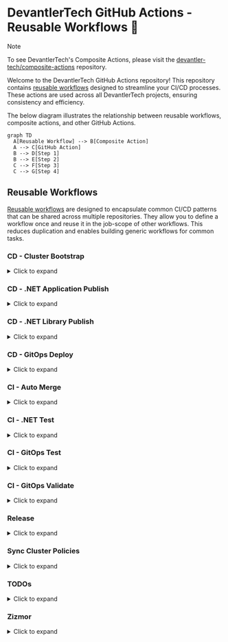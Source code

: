 # DevantlerTech GitHub Actions - Reusable Workflows 🚀

> [!NOTE]
> To see DevantlerTech's Composite Actions, please visit the [devantler-tech/composite-actions](https://github.com/devantler-tech/composite-actions) repository.

Welcome to the DevantlerTech GitHub Actions repository! This repository contains [reusable workflows](#reusable-workflows) designed to streamline your CI/CD processes.  These actions are used across all DevantlerTech projects, ensuring consistency and efficiency.

The below diagram illustrates the relationship between reusable workflows, composite actions, and other GitHub Actions.

```mermaid
graph TD
  A[Reusable Workflow] --> B[Composite Action]
  A --> C[GitHub Action]
  B --> D[Step 1]
  B --> E[Step 2]
  C --> F[Step 3]
  C --> G[Step 4]
```

## Reusable Workflows

[Reusable workflows](https://docs.github.com/en/actions/how-tos/sharing-automations/reuse-workflows#creating-a-reusable-workflow) are designed to encapsulate common CI/CD patterns that can be shared across multiple repositories. They allow you to define a workflow once and reuse it in the job-scope of other workflows. This reduces duplication and enables building generic workflows for common tasks.

### CD - Cluster Bootstrap

<details>
<summary>Click to expand</summary>

[.github/workflows/cd-cluster-bootstrap.yaml](.github/workflows/cd-cluster-bootstrap.yaml) is a workflow used to bootstrap a cluster on the DevantlerTech platform. It installs core components like Cilium and Flux.

#### Usage

To use this reusable workflow, you can include it in your workflow file as follows:

```yaml
jobs:
  bootstrap-cluster:
    uses: devantler-tech/reusable-workflows/.github/workflows/cd-cluster-bootstrap.yaml@{ref} # ref
    secrets:
      KUBE_CONFIG: ${{ secrets.KUBE_CONFIG }}
      SOPS_AGE_KEY: ${{ secrets.SOPS_AGE_KEY }}
    with:
      DEPLOYMENT_ENV: dev
```

#### Secrets and Inputs

| Key              | Type           | Default | Required | Description            |
| ---------------- | -------------- | ------- | -------- | ---------------------- |
| `KUBE_CONFIG`    | Secret         | -       | ✅        | Kubernetes config file |
| `SOPS_AGE_KEY`   | Secret         | -       | ✅        | Age key for SOPS       |
| `DEPLOYMENT_ENV` | Input (string) | `dev`   | ✅        | Deployment environment |

</details>

### CD - .NET Application Publish

<details>
<summary>Click to expand</summary>

[.github/workflows/cd-dotnet-application-publish.yaml](.github/workflows/cd-dotnet-application-publish.yaml) is a workflow used to publish .NET applications.

#### Usage

```yaml
jobs:
  publish-application:
    uses: devantler-tech/reusable-workflows/.github/workflows/cd-dotnet-application-publish.yaml@{ref} # ref
    secrets:
      NUGET_API_KEY: ${{ secrets.NUGET_API_KEY }}
```

#### Secrets and Inputs

| Key             | Type   | Default | Required | Description   |
| --------------- | ------ | ------- | -------- | ------------- |
| `NUGET_API_KEY` | Secret | -       | ✅        | NuGet API key |

</details>

### CD - .NET Library Publish

<details>
<summary>Click to expand</summary>

[.github/workflows/cd-dotnet-library-publish.yaml](.github/workflows/cd-dotnet-library-publish.yaml) is a workflow used to publish .NET libraries to NuGet and GHCR.

#### Usage

```yaml
jobs:
  publish-library:
    uses: devantler-tech/reusable-workflows/.github/workflows/cd-dotnet-library-publish.yaml@{ref} # ref
    secrets:
      NUGET_API_KEY: ${{ secrets.NUGET_API_KEY }}
```

#### Secrets and Inputs

| Key             | Type   | Default | Required | Description   |
| --------------- | ------ | ------- | -------- | ------------- |
| `NUGET_API_KEY` | Secret | -       | ✅        | NuGet API key |

</details>

### CD - GitOps Deploy

<details>
<summary>Click to expand</summary>

[.github/workflows/cd-gitops-deploy.yaml](.github/workflows/cd-gitops-deploy.yaml) is a workflow used to deploy applications using GitOps with Flux.

#### Usage

```yaml
jobs:
  gitops-deploy:
    uses: devantler-tech/reusable-workflows/.github/workflows/cd-gitops-deploy.yaml@{ref} # ref
    secrets:
      KUBE_CONFIG: ${{ secrets.KUBE_CONFIG }}
      SOPS_AGE_KEY: ${{ secrets.SOPS_AGE_KEY }}
    with:
      DEPLOYMENT_ENV: dev
```

#### Secrets and Inputs

| Key              | Type           | Default | Required | Description            |
| ---------------- | -------------- | ------- | -------- | ---------------------- |
| `KUBE_CONFIG`    | Secret         | -       | ✅        | Kubernetes config file |
| `SOPS_AGE_KEY`   | Secret         | -       | ✅        | Age key for SOPS       |
| `DEPLOYMENT_ENV` | Input (string) | `dev`   | ✅        | Deployment environment |

</details>

### CI - Auto Merge

<details>
<summary>Click to expand</summary>

[.github/workflows/ci-auto-merge.yaml](.github/workflows/ci-auto-merge.yaml) is a workflow that automatically merges pull requests from trusted bots and maintainers.

#### Usage

```yaml
jobs:
  auto-merge:
    uses: devantler-tech/reusable-workflows/.github/workflows/ci-auto-merge.yaml@{ref} # ref
```

</details>

### CI - .NET Test

<details>
<summary>Click to expand</summary>

[.github/workflows/ci-dotnet-test.yaml](.github/workflows/ci-dotnet-test.yaml) is a workflow used to test .NET solutions or projects across multiple operating systems.

#### Usage

```yaml
jobs:
  dotnet-test:
    uses: devantler-tech/reusable-workflows/.github/workflows/ci-dotnet-test.yaml@{ref} # ref
    secrets:
      CODECOV_TOKEN: ${{ secrets.CODECOV_TOKEN }}
```

#### Secrets and Inputs

| Key             | Type   | Default | Required | Description   |
| --------------- | ------ | ------- | -------- | ------------- |
| `CODECOV_TOKEN` | Secret | -       | ✅        | Codecov token |

</details>

### CI - GitOps Test

<details>
<summary>Click to expand</summary>

[.github/workflows/ci-gitops-test.yaml](.github/workflows/ci-gitops-test.yaml) is a workflow used to test GitOps configurations with Flux.

#### Usage

```yaml
jobs:
  gitops-test:
    uses: devantler-tech/reusable-workflows/.github/workflows/ci-gitops-test.yaml@{ref} # ref
    secrets:
      KSAIL_SOPS_KEY: ${{ secrets.KSAIL_SOPS_KEY }}
    with:
      HOSTS_FILE: hosts
      ROOT_CA_CERT_FILE: root-ca.crt
```

#### Secrets and Inputs

| Key                 | Type           | Default | Required | Description                      |
| ------------------- | -------------- | ------- | -------- | -------------------------------- |
| `KSAIL_SOPS_KEY`    | Secret         | -       | ❌        | SOPS Age key for KSail           |
| `HOSTS_FILE`        | Input (string) | -       | ❌        | Path to hosts file for testing   |
| `ROOT_CA_CERT_FILE` | Input (string) | -       | ❌        | Path to root CA certificate file |

</details>

### CI - GitOps Validate

<details>
<summary>Click to expand</summary>

[.github/workflows/ci-gitops-validate.yaml](.github/workflows/ci-gitops-validate.yaml) is a workflow used to validate GitOps cluster configurations.

#### Usage

```yaml
jobs:
  gitops-validate:
    uses: devantler-tech/reusable-workflows/.github/workflows/ci-gitops-validate.yaml@{ref} # ref
```

</details>

### Release

<details>
<summary>Click to expand</summary>

[.github/workflows/release.yaml](.github/workflows/release.yaml) is a workflow used to create releases using semantic-release.

#### Usage

```yaml
jobs:
  release:
    uses: devantler-tech/reusable-workflows/.github/workflows/release.yaml@{ref} # ref
    secrets:
      APP_PRIVATE_KEY: ${{ secrets.APP_PRIVATE_KEY }}
```

#### Secrets and Inputs

| Key               | Type   | Default | Required | Description            |
| ----------------- | ------ | ------- | -------- | ---------------------- |
| `APP_PRIVATE_KEY` | Secret | -       | ✅        | GitHub App private key |

</details>

### Sync Cluster Policies

<details>
<summary>Click to expand</summary>

[.github/workflows/sync-cluster-policies.yaml](.github/workflows/sync-cluster-policies.yaml) is a workflow used to sync upstream Kyverno policies to a target directory.

#### Usage

```yaml
jobs:
  sync-cluster-policies:
    uses: devantler-tech/reusable-workflows/.github/workflows/sync-cluster-policies.yaml@{ref} # ref
    secrets:
      APP_PRIVATE_KEY: ${{ secrets.APP_PRIVATE_KEY }}
    with:
      KYVERNO_POLICIES_DIR: policies/kyverno
```

#### Secrets and Inputs

| Key                    | Type           | Default | Required | Description                           |
| ---------------------- | -------------- | ------- | -------- | ------------------------------------- |
| `APP_PRIVATE_KEY`      | Secret         | -       | ✅        | GitHub App private key                |
| `KYVERNO_POLICIES_DIR` | Input (string) | -       | ✅        | Directory to sync Kyverno policies to |

</details>

### TODOs

<details>
<summary>Click to expand</summary>

[.github/workflows/todos.yaml](.github/workflows/todos.yaml) is a workflow used to scan for TODOs in code and create GitHub issues.

#### Usage

```yaml
jobs:
  todos:
    uses: devantler-tech/reusable-workflows/.github/workflows/todos.yaml@{ref} # ref
    secrets:
      APP_PRIVATE_KEY: ${{ secrets.APP_PRIVATE_KEY }}
```

#### Secrets and Inputs

| Key               | Type   | Default | Required | Description            |
| ----------------- | ------ | ------- | -------- | ---------------------- |
| `APP_PRIVATE_KEY` | Secret | -       | ✅        | GitHub App private key |

</details>

### Zizmor

<details>
<summary>Click to expand</summary>

[.github/workflows/zizmor.yaml](.github/workflows/zizmor.yaml) is a workflow used to perform static analysis on GitHub Actions workflows.

#### Usage

```yaml
jobs:
  zizmor:
    uses: devantler-tech/reusable-workflows/.github/workflows/zizmor.yaml@{ref} # ref
```

</details>
